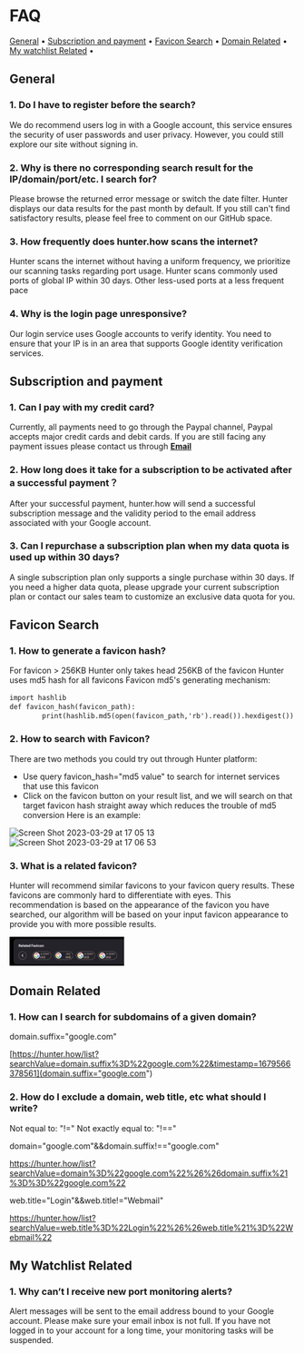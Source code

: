 # FAQ
<a href="#general">General</a> •
<a href="#subscription-and-payment">Subscription and payment</a> •
<a href="#favicon-search">Favicon Search</a> •
<a href="#domain-related">Domain Related</a> •
<a href="#my-watchlist-related">My watchlist Related</a> •


## General

### 1. Do I have to register before the search?
We do recommend users log in with a Google account, this service ensures the security of user passwords and user privacy.
However, you could still explore our site without signing in.

### 2. Why is there no corresponding search result for the IP/domain/port/etc. I search for?
Please browse the returned error message or switch the date filter. Hunter displays our data results for the past month by default.
If you still can't find satisfactory results, please feel free to comment on our GitHub space.

### 3. How frequently does hunter.how scans the internet?
Hunter scans the internet without having a uniform frequency, we prioritize our scanning tasks regarding port usage. 
Hunter scans commonly used ports of global IP within 30 days. Other less-used ports at a less frequent pace

### 4. Why is the login page unresponsive?
Our login service uses Google accounts to verify identity. You need to ensure that your IP is in an area that supports Google identity verification services.

## Subscription and payment
### 1. Can I pay with my credit card?
Currently, all payments need to go through the Paypal channel, Paypal accepts major credit cards and debit cards.
If you are still facing any payment issues please contact us through **[Email](hunter.how00@gmail.com)**

### 2. How long does it take for a subscription to be activated after a successful payment？
After your successful payment, hunter.how will send a successful subscription message and the validity period to the email address associated with your Google account.

### 3. Can I repurchase a subscription plan when my data quota is used up within 30 days?
A single subscription plan only supports a single purchase within 30 days. If you need a higher data quota, please upgrade your current subscription plan or contact our sales team to customize an exclusive data quota for you.


## Favicon Search

### 1. How to generate a favicon hash?
For favicon > 256KB Hunter only takes head 256KB of the favicon
Hunter uses md5 hash for all favicons
Favicon md5's generating mechanism:
```
import hashlib
def favicon_hash(favicon_path):
        print(hashlib.md5(open(favicon_path,'rb').read()).hexdigest())
```
### 2. How to search with Favicon?
There are two methods you could try out through Hunter platform:
* Use query favicon_hash="md5 value" to search for internet services that use this favicon
* Click on the favicon button on your result list, and we will search on that target favicon hash straight away which reduces the trouble of md5 conversion
Here is an example: 
<img width="653" alt="Screen Shot 2023-03-29 at 17 05 13" src="https://user-images.githubusercontent.com/112148057/228484818-11f23c1b-d7c3-4c55-8182-8af860881460.png">
<img width="666" alt="Screen Shot 2023-03-29 at 17 06 53" src="https://user-images.githubusercontent.com/112148057/228484819-6912b61d-a6c5-45a7-b248-c355153aa730.png">

### 3. What is a related favicon?
Hunter will recommend similar favicons to your favicon query results. These favicons are commonly hard to differentiate with eyes.
This recommendation is based on the appearance of the favicon you have searched, our algorithm will be based on your input favicon appearance to provide you with more possible results.

 <img src="images/favicon.png" img style="width:40%;"> 


## Domain Related 

### 1. How can I search for subdomains of a given domain?

domain.suffix="google.com"

[https://hunter.how/list?searchValue=domain.suffix%3D%22google.com%22&timestamp=1679566378561](domain.suffix="google.com")

### 2. How do I exclude a domain, web title, etc what should I write?

Not equal to: "!=" 
Not exactly equal to: "!==" 

domain="google.com"&&domain.suffix!=="google.com"

https://hunter.how/list?searchValue=domain%3D%22google.com%22%26%26domain.suffix%21%3D%3D%22google.com%22

web.title="Login"&&web.title!="Webmail"

https://hunter.how/list?searchValue=web.title%3D%22Login%22%26%26web.title%21%3D%22Webmail%22


## My Watchlist Related 

### 1. Why can’t I receive new port monitoring alerts?
Alert messages will be sent to the email address bound to your Google account. Please make sure your email inbox is not full.
If you have not logged in to your account for a long time, your monitoring tasks will be suspended.


